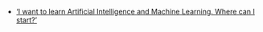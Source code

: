 - [‘I want to learn Artificial Intelligence and Machine Learning. Where can I start?’](https://hackernoon.com/i-want-to-learn-artificial-intelligence-and-machine-learning-where-can-i-start-7a392a3086ec)

